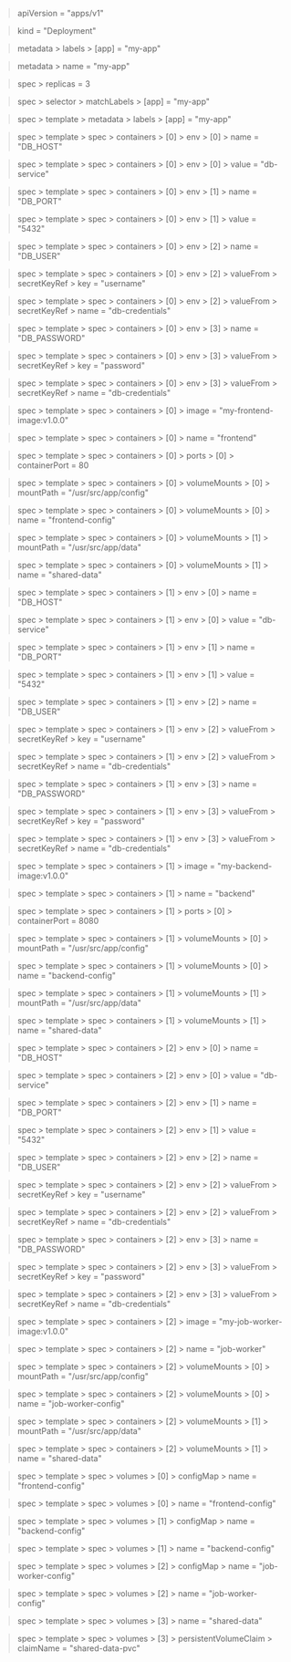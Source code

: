 > apiVersion = "apps/v1"

> kind = "Deployment"

> metadata > labels > [app] = "my-app"

> metadata > name = "my-app"

> spec > replicas = 3

> spec > selector > matchLabels > [app] = "my-app"

> spec > template > metadata > labels > [app] = "my-app"

> spec > template > spec > containers > [0] > env > [0] > name = "DB_HOST"

> spec > template > spec > containers > [0] > env > [0] > value = "db-service"

> spec > template > spec > containers > [0] > env > [1] > name = "DB_PORT"

> spec > template > spec > containers > [0] > env > [1] > value = "5432"

> spec > template > spec > containers > [0] > env > [2] > name = "DB_USER"

> spec > template > spec > containers > [0] > env > [2] > valueFrom > secretKeyRef > key = "username"

> spec > template > spec > containers > [0] > env > [2] > valueFrom > secretKeyRef > name = "db-credentials"

> spec > template > spec > containers > [0] > env > [3] > name = "DB_PASSWORD"

> spec > template > spec > containers > [0] > env > [3] > valueFrom > secretKeyRef > key = "password"

> spec > template > spec > containers > [0] > env > [3] > valueFrom > secretKeyRef > name = "db-credentials"

> spec > template > spec > containers > [0] > image = "my-frontend-image:v1.0.0"

> spec > template > spec > containers > [0] > name = "frontend"

> spec > template > spec > containers > [0] > ports > [0] > containerPort = 80

> spec > template > spec > containers > [0] > volumeMounts > [0] > mountPath = "/usr/src/app/config"

> spec > template > spec > containers > [0] > volumeMounts > [0] > name = "frontend-config"

> spec > template > spec > containers > [0] > volumeMounts > [1] > mountPath = "/usr/src/app/data"

> spec > template > spec > containers > [0] > volumeMounts > [1] > name = "shared-data"

> spec > template > spec > containers > [1] > env > [0] > name = "DB_HOST"

> spec > template > spec > containers > [1] > env > [0] > value = "db-service"

> spec > template > spec > containers > [1] > env > [1] > name = "DB_PORT"

> spec > template > spec > containers > [1] > env > [1] > value = "5432"

> spec > template > spec > containers > [1] > env > [2] > name = "DB_USER"

> spec > template > spec > containers > [1] > env > [2] > valueFrom > secretKeyRef > key = "username"

> spec > template > spec > containers > [1] > env > [2] > valueFrom > secretKeyRef > name = "db-credentials"

> spec > template > spec > containers > [1] > env > [3] > name = "DB_PASSWORD"

> spec > template > spec > containers > [1] > env > [3] > valueFrom > secretKeyRef > key = "password"

> spec > template > spec > containers > [1] > env > [3] > valueFrom > secretKeyRef > name = "db-credentials"

> spec > template > spec > containers > [1] > image = "my-backend-image:v1.0.0"

> spec > template > spec > containers > [1] > name = "backend"

> spec > template > spec > containers > [1] > ports > [0] > containerPort = 8080

> spec > template > spec > containers > [1] > volumeMounts > [0] > mountPath = "/usr/src/app/config"

> spec > template > spec > containers > [1] > volumeMounts > [0] > name = "backend-config"

> spec > template > spec > containers > [1] > volumeMounts > [1] > mountPath = "/usr/src/app/data"

> spec > template > spec > containers > [1] > volumeMounts > [1] > name = "shared-data"

> spec > template > spec > containers > [2] > env > [0] > name = "DB_HOST"

> spec > template > spec > containers > [2] > env > [0] > value = "db-service"

> spec > template > spec > containers > [2] > env > [1] > name = "DB_PORT"

> spec > template > spec > containers > [2] > env > [1] > value = "5432"

> spec > template > spec > containers > [2] > env > [2] > name = "DB_USER"

> spec > template > spec > containers > [2] > env > [2] > valueFrom > secretKeyRef > key = "username"

> spec > template > spec > containers > [2] > env > [2] > valueFrom > secretKeyRef > name = "db-credentials"

> spec > template > spec > containers > [2] > env > [3] > name = "DB_PASSWORD"

> spec > template > spec > containers > [2] > env > [3] > valueFrom > secretKeyRef > key = "password"

> spec > template > spec > containers > [2] > env > [3] > valueFrom > secretKeyRef > name = "db-credentials"

> spec > template > spec > containers > [2] > image = "my-job-worker-image:v1.0.0"

> spec > template > spec > containers > [2] > name = "job-worker"

> spec > template > spec > containers > [2] > volumeMounts > [0] > mountPath = "/usr/src/app/config"

> spec > template > spec > containers > [2] > volumeMounts > [0] > name = "job-worker-config"

> spec > template > spec > containers > [2] > volumeMounts > [1] > mountPath = "/usr/src/app/data"

> spec > template > spec > containers > [2] > volumeMounts > [1] > name = "shared-data"

> spec > template > spec > volumes > [0] > configMap > name = "frontend-config"

> spec > template > spec > volumes > [0] > name = "frontend-config"

> spec > template > spec > volumes > [1] > configMap > name = "backend-config"

> spec > template > spec > volumes > [1] > name = "backend-config"

> spec > template > spec > volumes > [2] > configMap > name = "job-worker-config"

> spec > template > spec > volumes > [2] > name = "job-worker-config"

> spec > template > spec > volumes > [3] > name = "shared-data"

> spec > template > spec > volumes > [3] > persistentVolumeClaim > claimName = "shared-data-pvc"